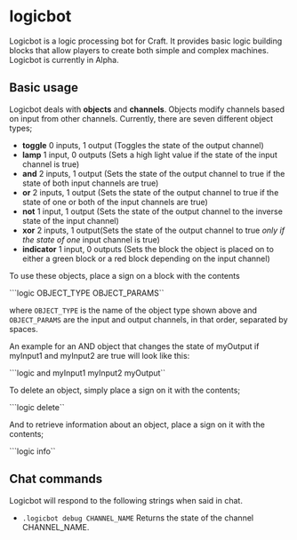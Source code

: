 logicbot
========

Logicbot is a logic processing bot for Craft. It provides basic logic building blocks that allow players to create both simple and complex machines. Logicbot is currently in Alpha.

Basic usage
-----------

Logicbot deals with **objects** and **channels**. Objects modify channels based on input from other channels. Currently, there are seven different object types;

  - **toggle** 0 inputs, 1 output (Toggles the state of the output channel)
  - **lamp** 1 input, 0 outputs (Sets a high light value if the state of the input channel is true)
  - **and** 2 inputs, 1 output (Sets the state of the output channel to true if the state of both input channels are true)
  - **or** 2 inputs, 1 output (Sets the state of the output channel to true if the state of one or both of the input channels are true)
  - **not** 1 input, 1 output (Sets the state of the output channel to the inverse state of the input channel)
  - **xor** 2 inputs, 1 output(Sets the state of the output channel to true *only if the state of one* input channel is true)
  - **indicator** 1 input, 0 outputs (Sets the block the object is placed on to either a green block or a red block depending on the input channel)

To use these objects, place a sign on a block with the contents

  ```logic OBJECT_TYPE OBJECT_PARAMS``

where ``OBJECT_TYPE`` is the name of the object type shown above and ``OBJECT_PARAMS`` are the input and output channels, in that order, separated by spaces.

An example for an AND object that changes the state of myOutput if myInput1 and myInput2 are true will look like this:

  ```logic and myInput1 myInput2 myOutput``

To delete an object, simply place a sign on it with the contents;

  ```logic delete``

And to retrieve information about an object, place a sign on it with the contents;

  ```logic info``

Chat commands
-------------

Logicbot will respond to the following strings when said in chat.

  - ``.logicbot debug CHANNEL_NAME`` Returns the state of the channel CHANNEL_NAME.


